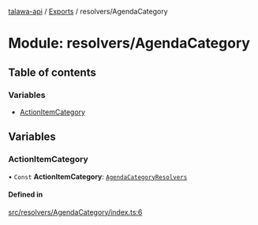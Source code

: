 [talawa-api](../README.md) / [Exports](../modules.md) / resolvers/AgendaCategory

# Module: resolvers/AgendaCategory

## Table of contents

### Variables

- [ActionItemCategory](resolvers_AgendaCategory.md#actionitemcategory)

## Variables

### ActionItemCategory

• `Const` **ActionItemCategory**: [`AgendaCategoryResolvers`](types_generatedGraphQLTypes.md#agendacategoryresolvers)

#### Defined in

[src/resolvers/AgendaCategory/index.ts:6](https://github.com/PalisadoesFoundation/talawa-api/blob/e66e731/src/resolvers/AgendaCategory/index.ts#L6)
